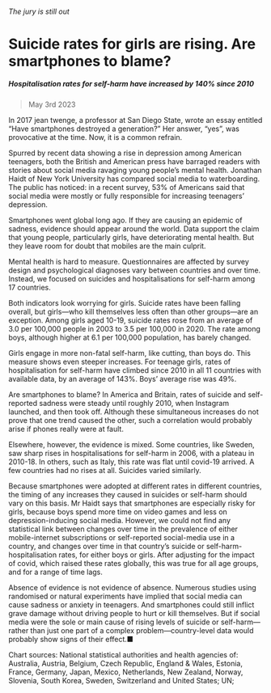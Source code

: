 ###### The jury is still out
# Suicide rates for girls are rising. Are smartphones to blame? 
##### Hospitalisation rates for self-harm have increased by 140% since 2010 
> May 3rd 2023 


In 2017 jean twenge, a professor at San Diego State, wrote an essay entitled “Have smartphones destroyed a generation?” Her answer, “yes”, was provocative at the time. Now, it is a common refrain.
Spurred by recent data showing a rise in depression among American teenagers, both the British and American press have barraged readers with stories about social media ravaging young people’s mental health. Jonathan Haidt of New York University has compared social media to waterboarding. The public has noticed: in a recent survey, 53% of Americans said that social media were mostly or fully responsible for increasing teenagers’ depression.
Smartphones went global long ago. If they are causing an epidemic of sadness, evidence should appear around the world. Data support the claim that young people, particularly girls, have deteriorating mental health. But they leave room for doubt that mobiles are the main culprit.
Mental health is hard to measure. Questionnaires are affected by survey design and psychological diagnoses vary between countries and over time. Instead, we focused on suicides and hospitalisations for self-harm among 17 countries. 
Both indicators look worrying for girls. Suicide rates have been falling overall, but girls—who kill themselves less often than other groups—are an exception. Among girls aged 10-19, suicide rates rose from an average of 3.0 per 100,000 people in 2003 to 3.5 per 100,000 in 2020. The rate among boys, although higher at 6.1 per 100,000 population, has barely changed. 
Girls engage in more non-fatal self-harm, like cutting, than boys do. This measure shows even steeper increases. For teenage girls, rates of hospitalisation for self-harm have climbed since 2010 in all 11 countries with available data, by an average of 143%. Boys’ average rise was 49%.


Are smartphones to blame? In America and Britain, rates of suicide and self-reported sadness were steady until roughly 2010, when Instagram launched, and then took off. Although these simultaneous increases do not prove that one trend caused the other, such a correlation would probably arise if phones really were at fault.
Elsewhere, however, the evidence is mixed. Some countries, like Sweden, saw sharp rises in hospitalisations for self-harm in 2006, with a plateau in 2010-18. In others, such as Italy, this rate was flat until covid-19 arrived. A few countries had no rises at all. Suicides varied similarly.
Because smartphones were adopted at different rates in different countries, the timing of any increases they caused in suicides or self-harm should vary on this basis. Mr Haidt says that smartphones are especially risky for girls, because boys spend more time on video games and less on depression-inducing social media. However, we could not find any statistical link between changes over time in the prevalence of either mobile-internet subscriptions or self-reported social-media use in a country, and changes over time in that country’s suicide or self-harm-hospitalisation rates, for either boys or girls. After adjusting for the impact of covid, which raised these rates globally, this was true for all age groups, and for a range of time lags.
Absence of evidence is not evidence of absence. Numerous studies using randomised or natural experiments have implied that social media can cause sadness or anxiety in teenagers. And smartphones could still inflict grave damage without driving people to hurt or kill themselves. But if social media were the sole or main cause of rising levels of suicide or self-harm—rather than just one part of a complex problem—country-level data would probably show signs of their effect.■
Chart sources: National statistical authorities and health agencies of: Australia, Austria, Belgium, Czech Republic, England &amp; Wales, Estonia, France, Germany, Japan, Mexico, Netherlands, New Zealand, Norway, Slovenia, South Korea, Sweden, Switzerland and United States; UN; 
